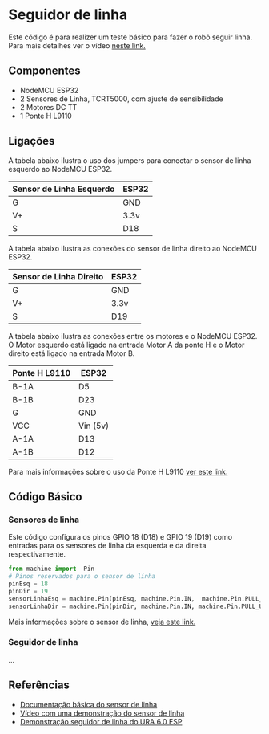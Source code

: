# Seguidor de linha

Este código é para realizer um teste básico para fazer o robô seguir linha. Para mais detalhes ver o vídeo [neste link.](https://www.youtube.com/watch?v=pcTP0I5jl6E) 

## Componentes 
* NodeMCU ESP32 
* 2 Sensores de Linha, TCRT5000, com ajuste de sensibilidade 
* 2 Motores DC TT 
* 1 Ponte H L9110 

## Ligações 
 
A tabela abaixo ilustra o uso dos jumpers para conectar o sensor de linha esquerdo ao NodeMCU ESP32. 

| Sensor de Linha Esquerdo | ESP32 |
| --------------- | --------------- | 
| G  | GND  | 
| V+ | 3.3v | 
| S  | D18 | 

A tabela abaixo ilustra as conexões do sensor de linha direito ao NodeMCU ESP32. 

| Sensor de Linha Direito | ESP32 |
| --------------- | --------------- | 
| G  | GND  | 
| V+ | 3.3v | 
| S  | D19 | 

A tabela abaixo ilustra as conexões entre os motores e o NodeMCU ESP32. 
O Motor esquerdo está ligado na entrada Motor A da ponte H e o Motor direito está ligado na entrada Motor B.  

| Ponte H L9110  | ESP32 |
| --------------- | --------------- | 
| B-1A | D5 |
| B-1B | D23 |
| G  | GND  | 
| VCC | Vin (5v) | 
| A-1A | D13 | 
| A-1B | D12 | 

Para mais informações sobre o uso da Ponte H L9110 [ver este link.]() 

## Código Básico 

### Sensores de linha 

Este código configura os pinos GPIO 18 (D18) e GPIO 19 (D19) como entradas para os sensores de linha da esquerda e da direita respectivamente. 

```python 
from machine import  Pin
# Pinos reservados para o sensor de linha 
pinEsq = 18 
pinDir = 19 
sensorLinhaEsq = machine.Pin(pinEsq, machine.Pin.IN,  machine.Pin.PULL_UP)
sensorLinhaDir = machine.Pin(pinDir, machine.Pin.IN, machine.Pin.PULL_UP)
```
Mais informações sobre o sensor de linha, [veja este link.](https://github.com/Natalnet/lib_ura_esp/blob/master/ESP32/LineSensor/README.md)


### Seguidor de linha 

... 

## Referências 


* [Documentação básica do sensor de linha](https://github.com/Natalnet/lib_ura_esp/blob/master/ESP32/LineSensor/README.md)
* [Vídeo com uma demonstração do sensor de linha](https://youtu.be/9hUtZqEb3bc)
* [Demonstração seguidor de linha do URA 6.0 ESP](https://www.youtube.com/watch?v=pcTP0I5jl6E) 
